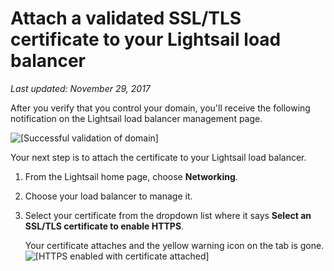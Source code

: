 # Attach a validated SSL/TLS certificate to your Lightsail load balancer<a name="attach-validated-certificate-to-load-balancer"></a>

 *Last updated: November 29, 2017* 

After you verify that you control your domain, you'll receive the following notification on the Lightsail load balancer management page\.

![\[Successful validation of domain\]](https://d9yljz1nd5001.cloudfront.net/en_us/2c7274df55d082980824e6f5d4268a07/images/example-com-verified-and-ready-to-use.png)

Your next step is to attach the certificate to your Lightsail load balancer\.

1. From the Lightsail home page, choose **Networking**\.

1. Choose your load balancer to manage it\.

1. Select your certificate from the dropdown list where it says **Select an SSL/TLS certificate to enable HTTPS**\.

   Your certificate attaches and the yellow warning icon on the tab is gone\.  
![\[HTTPS enabled with certificate attached\]](https://d9yljz1nd5001.cloudfront.net/en_us/2c7274df55d082980824e6f5d4268a07/images/https-enabled-with-validated-certificate.png)